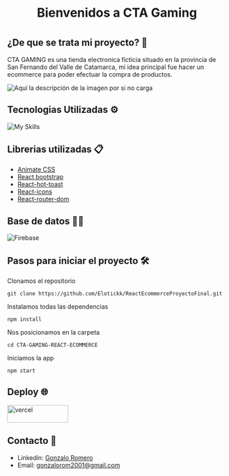 <h1 align="center">Bienvenidos a CTA Gaming <h1>


## ¿De que se trata mi proyecto? 🚀

CTA GAMING es una tienda electronica ficticia situado en la provincia de San Fernando del Valle de Catamarca, mi idea principal fue hacer un ecommerce para poder efectuar la compra de productos.

![Aquí la descripción de la imagen por si no carga](https://raw.githubusercontent.com/Elotickk/ReactEcommerceProyectoFinal/master/src/img/banner.png)
  
## Tecnologias Utilizadas ⚙️

![My Skills](https://skillicons.dev/icons?i=html,css,sass,bootstrap,javascript,react,git)

## Librerias utilizadas 📋

- [Animate CSS](https://animate.style/)
- [React bootstrap](https://react-bootstrap.github.io/)
- [React-hot-toast](https://react-hot-toast.com/)
- [React-icons](https://react-icons.github.io/react-icons/)
- [React-router-dom](https://reactrouter.com/en/main)

## Base de datos 👩‍💻

![Firebase](https://skillicons.dev/icons?i=firebase)

## Pasos para iniciar el proyecto 🛠️

Clonamos el repositorio

```
git clone https://github.com/Elotickk/ReactEcommerceProyectoFinal.git
```

Instalamos todas las dependencias

```
npm install
```

Nos posicionamos en la carpeta

```
cd CTA-GAMING-REACT-ECOMMERCE
```

Iniciamos la app

```
npm start
```

## Deploy 🌐

<a href="#" target="_blank" rel="noreferrer"> <img src="https://i.pinimg.com/originals/17/dd/84/17dd84fe75c8ba1ca26aa18b3570b65b.png" alt="vercel" width="140" height="40"/> 
</a>

## Contacto 👋

- Linkedin: [Gonzalo Romero](https://www.linkedin.com/in/gonzaloromero-/)
- Email: gonzalorom2001@gmail.com

